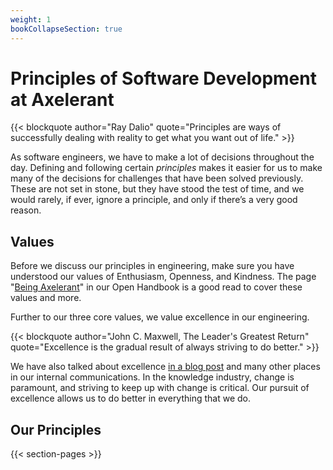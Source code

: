 ```yaml
---
weight: 1
bookCollapseSection: true
---
```


# Principles of Software Development at Axelerant

{{< blockquote author="Ray Dalio" quote="Principles are ways of successfully dealing with reality to get what you want out of life." >}}

As software engineers, we have to make a lot of decisions throughout the day. Defining and following certain _principles_ makes it easier for us to make many of the decisions for challenges that have been solved previously. These are not set in stone, but they have stood the test of time, and we would rarely, if ever, ignore a principle, and only if there’s a very good reason.

## Values

Before we discuss our principles in engineering, make sure you have understood our values of Enthusiasm, Openness, and Kindness. The page "[Being Axelerant](https://axelerant.atlassian.net/wiki/spaces/OA/pages/1447493744/Being+Axelerant)" in our Open Handbook is a good read to cover these values and more.

Further to our three core values, we value excellence in our engineering.

{{< blockquote author="John C. Maxwell, The Leader's Greatest Return" quote="Excellence is the gradual result of always striving to do better." >}}

We have also talked about excellence [in a blog post](https://www.axelerant.com/blog/excellence) and many other places in our internal communications. In the knowledge industry, change is paramount, and striving to keep up with change is critical. Our pursuit of excellence allows us to do better in everything that we do.

## Our Principles

{{< section-pages >}}
